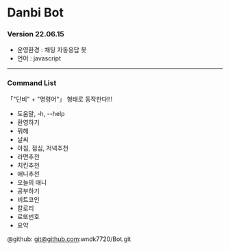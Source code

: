 # Danbi Bot
### Version 22.06.15

- 운영환경 : 채팅 자동응답 봇
- 언어 : javascript

---

### Command List

 「"단비" + "명령어"」 형태로 동작한다!!!

   - 도움말, -h, --help
   - 환영하기
   - 뭐해
   - 날씨
   - 아침, 점심, 저녁추천
   - 라면추천
   - 치킨추천
   - 애니추천
   - 오늘의 애니
   - 공부하기
   - 비트코인
   - 칼로리
   - 로또번호
   - 요약

@github: git@github.com:wndk7720/Bot.git
